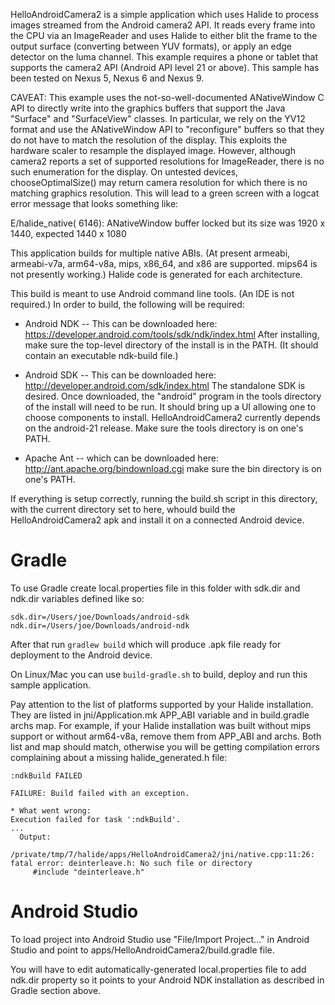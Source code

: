 HelloAndroidCamera2 is a simple application which uses Halide to process images
streamed from the Android camera2 API. It reads every frame into the CPU via an
ImageReader and uses Halide to either blit the frame to the output surface
(converting between YUV formats), or apply an edge detector on the luma channel.
This example requires a phone or tablet that supports the camera2 API (Android
API level 21 or above). This sample has been tested on Nexus 5, Nexus 6 and
Nexus 9.

CAVEAT: This example uses the not-so-well-documented ANativeWindow C API to
directly write into the graphics buffers that support the Java "Surface" and
"SurfaceView" classes. In particular, we rely on the YV12 format and use the
ANativeWindow API to "reconfigure" buffers so that they do not have to match the
resolution of the display. This exploits the hardware scaler to resample the
displayed image. However, although camera2 reports a set of supported
resolutions for ImageReader, there is no such enumeration for the display. On
untested devices, chooseOptimalSize() may return camera resolution for which
there is no matching graphics resolution. This will lead to a green screen with
a logcat error message that looks something like:

E/halide_native( 6146): ANativeWindow buffer locked but its size was 1920 x
1440, expected 1440 x 1080

This application builds for multiple native ABIs. (At present armeabi,
armeabi-v7a, arm64-v8a, mips, x86_64, and x86 are supported. mips64 is not
presently working.) Halide code is generated for each architecture.

This build is meant to use Android command line tools. (An IDE is not required.)
In order to build, the following will be required:

- Android NDK -- This can be downloaded here:
  https://developer.android.com/tools/sdk/ndk/index.html After installing, make
  sure the top-level directory of the install is in the PATH. (It should contain
  an executable ndk-build file.)

- Android SDK -- This can be downloaded here:
  http://developer.android.com/sdk/index.html The standalone SDK is desired.
  Once downloaded, the "android" program in the tools directory of the install
  will need to be run. It should bring up a UI allowing one to choose components
  to install. HelloAndroidCamera2 currently depends on the android-21 release.
  Make sure the tools directory is on one's PATH.

- Apache Ant -- which can be downloaded here:
  http://ant.apache.org/bindownload.cgi make sure the bin directory is on one's
  PATH.

If everything is setup correctly, running the build.sh script in this directory,
with the current directory set to here, whould build the HelloAndroidCamera2 apk
and install it on a connected Android device.

# Gradle

To use Gradle create local.properties file in this folder with sdk.dir and
ndk.dir variables defined like so:

```
sdk.dir=/Users/joe/Downloads/android-sdk
ndk.dir=/Users/joe/Downloads/android-ndk
```

After that run `gradlew build` which will produce .apk file ready for deployment
to the Android device.

On Linux/Mac you can use `build-gradle.sh` to build, deploy and run this sample
application.

Pay attention to the list of platforms supported by your Halide installation.
They are listed in jni/Application.mk APP_ABI variable and in build.gradle archs
map. For example, if your Halide installation was built without mips support or
without arm64-v8a, remove them from APP_ABI and archs. Both list and map should
match, otherwise you will be getting compilation errors complaining about a
missing halide_generated.h file:

```
:ndkBuild FAILED

FAILURE: Build failed with an exception.

* What went wrong:
Execution failed for task ':ndkBuild'.
...
  Output:
    /private/tmp/7/halide/apps/HelloAndroidCamera2/jni/native.cpp:11:26: fatal error: deinterleave.h: No such file or directory
     #include "deinterleave.h"

```

# Android Studio

To load project into Android Studio use "File/Import Project..." in Android
Studio and point to apps/HelloAndroidCamera2/build.gradle file.

You will have to edit automatically-generated local.properties file to add
ndk.dir property so it points to your Android NDK installation as described in
Gradle section above.
